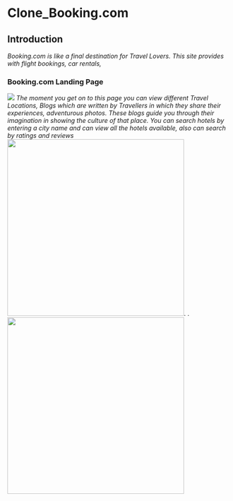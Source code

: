 # Clone_Booking.com

## Introduction
*Booking.com is like a final destination for Travel Lovers. This site provides with flight bookings, car rentals,*
### Booking.com Landing Page
![](https://github.com/TusharTaral/Ravi_Booking.com/blob/master/Screenshot%202021-03-13%20120916.png)
*The moment you get on to this page you can view different Travel Locations, Blogs which are written by Travellers in which they share their experiences, adventurous photos. These blogs guide you through their imagination in showing the culture of that place.  You can search hotels by entering a city name and can view all the hotels available, also can search by ratings and reviews*
<img src="https://github.com/TusharTaral/Ravi_Booking.com/blob/master/goa.png" width="400" >.           .<img src="https://github.com/TusharTaral/Ravi_Booking.com/blob/master/mumbai.png" width="400" >




